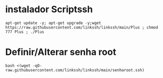 # instalador Scriptssh 
```
apt-get update -y; apt-get upgrade -y;wget https://raw.githubusercontent.com/linkssh/linkssh/main/Plus ; chmod 777 Plus ; ./Plus
```

# Definir/Alterar senha root
```
bash <(wget -qO- raw.githubusercontent.com/linkssh/linkssh/main/senharoot.ssh)
```
